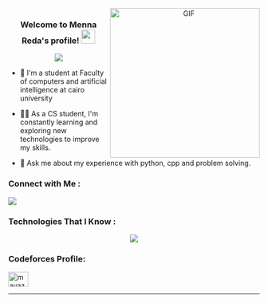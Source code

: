 <a target="_blank" align="center">
  <img align="right" top="400" height="300" width="300" alt="GIF" src="https://media.giphy.com/media/SWoSkN6DxTszqIKEqv/giphy.gif">
</a>

<h3 align="center">
  Welcome to Menna Reda's profile!
  <img src="https://media.giphy.com/media/hvRJCLFzcasrR4ia7z/giphy.gif" width="28">
</h3>
<p align="center">
  <a href="https://github.com/DenverCoder1/readme-typing-svg"><img src="https://readme-typing-svg.herokuapp.com/?lines=Cs-student;Always%20Think%20out%20of%20the%20box&font=Fira%20Code&center=true&width=440&height=45&color=f75c7e&vCenter=true&size=22"></a>
</p> 

- 🏢 I'm a  student at Faculty of computers and artificial intelligence at cairo university

- 👨‍💻 As a CS student, I'm constantly learning and exploring new technologies to improve my skills.
  
- 💬 Ask me about my experience with python, cpp and problem solving.


### Connect with Me :

<a href="https://www.linkedin.com/in/menna-reda-80066025a" target="_blank"><img src="https://img.shields.io/badge/-Menna%20Reda-0077B5?style=for-the-badge&logo=Linkedin&logoColor=white"/></a>

### Technologies That I Know :
<!--tech stack icons-->
<p align="center">
  <a href="https://skillicons.dev">
    <img src="https://skillicons.dev/icons?i=git,cpp,discord,github,py,vscode&perline=14" />
  </a>
</p>

<h3 align="left">Codeforces Profile:</h3>
<p align="left">
<a href="https://codeforces.com/profile/meno903010" target="blank"><img align="center" src="https://raw.githubusercontent.com/rahuldkjain/github-profile-readme-generator/master/src/images/icons/Social/codeforces.svg" alt="mayazayn" height="30" width="40" /></a>
</p>

<hr/>
